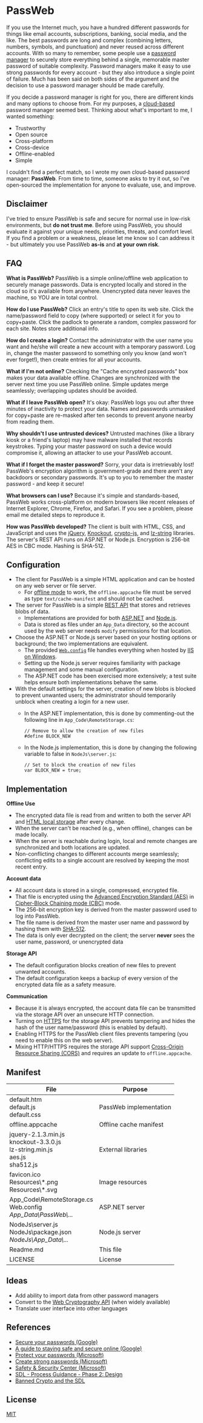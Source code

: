 # PassWeb

If you use the Internet much, you have a hundred different passwords for things like email accounts, subscriptions, banking, social media, and the like.
The best passwords are long and complex (combining letters, numbers, symbols, and punctuation) and never reused across different accounts.
With so many to remember, some people use a [password manager](http://en.wikipedia.org/wiki/Password_manager) to securely store everything behind a single, memorable master password of suitable complexity.
Password managers make it easy to use strong passwords for every account - but they also introduce a single point of failure.
Much has been said on both sides of the argument and the decision to use a password manager should be made carefully.

If you decide a password manager is right for you, there are different kinds and many options to choose from.
For my purposes, a [cloud-based](http://en.wikipedia.org/wiki/Password_manager#Advantages) password manager seemed best.
Thinking about what's important to me, I wanted something:

* Trustworthy
* Open source
* Cross-platform
* Cross-device
* Offline-enabled
* Simple

I couldn't find a perfect match, so I wrote my own cloud-based password manager: **PassWeb**.
From time to time, someone asks to try it out, so I've open-sourced the implementation for anyone to evaluate, use, and improve.


## Disclaimer

I've tried to ensure PassWeb is safe and secure for normal use in low-risk environments, but **do not trust me**.
Before using PassWeb, you should evaluate it against your unique needs, priorities, threats, and comfort level.
If you find a problem or a weakness, please let me know so I can address it - but ultimately you use PassWeb **as-is** and **at your own risk**.


## FAQ

**What is PassWeb?**
PassWeb is a simple online/offline web application to securely manage passwords. Data is encrypted locally and stored in the cloud so it's available from anywhere. Unencrypted data never leaves the machine, so YOU are in total control.

**How do I use PassWeb?**
Click an entry's title to open its web site. Click the name/password field to copy (where supported) or select it for you to copy+paste. Click the padlock to generate a random, complex password for each site. Notes store additional info.

**How do I create a login?**
Contact the administrator with the user name you want and he/she will create a new account with a temporary password. Log in, change the master password to something only you know (and won't ever forget!), then create entries for all your accounts.

**What if I'm not online?**
Checking the "Cache encrypted passwords" box makes your data available offline. Changes are synchronized with the server next time you use PassWeb online. Simple updates merge seamlessly; overlapping updates should be avoided.

**What if I leave PassWeb open?**
It's okay: PassWeb logs you out after three minutes of inactivity to protect your data. Names and passwords unmasked for copy+paste are re-masked after ten seconds to prevent anyone nearby from reading them.

**Why shouldn't I use untrusted devices?**
Untrusted machines (like a library kiosk or a friend's laptop) may have malware installed that records keystrokes. Typing your master password on such a device would compromise it, allowing an attacker to use your PassWeb account.

**What if I forget the master password?**
Sorry, your data is irretrievably lost! PassWeb's encryption algorithm is government-grade and there aren't any backdoors or secondary passwords. It's up to you to remember the master password - and keep it secure!

**What browsers can I use?**
Because it's simple and standards-based, PassWeb works cross-platform on modern browsers like recent releases of Internet Explorer, Chrome, Firefox, and Safari. If you see a problem, please email me detailed steps to reproduce it.

**How was PassWeb developed?**
The client is built with HTML, CSS, and JavaScript and uses the [jQuery](http://jquery.com/), [Knockout](http://knockoutjs.com/), [crypto-js](http://code.google.com/p/crypto-js/), and [lz-string](http://pieroxy.net/blog/pages/lz-string/index.html) libraries. The server's REST API runs on ASP.NET or Node.js. Encryption is 256-bit AES in CBC mode. Hashing is SHA-512.


## Configuration

* The client for PassWeb is a simple HTML application and can be hosted on any web server or file server.
  * For [offline mode](http://en.wikipedia.org/wiki/Cache_manifest_in_HTML5) to work, the `offline.appcache` file must be served as type `text/cache-manifest` and should not be cached.
* The server for PassWeb is a simple [REST API](http://en.wikipedia.org/wiki/Representational_state_transfer) that stores and retrieves blobs of data.
  * Implementations are provided for both [ASP.NET](http://www.asp.net/) and [Node.js](http://nodejs.org/).
  * Data is stored as files under an `App_Data` directory, so the account used by the web server needs `modify` permissions for that location.
* Choose the ASP.NET or Node.js server based on your hosting options or background; the two implementations are equivalent.
  * The provided [`Web.config`](Web.config) file handles everything when hosted by [IIS on Windows](http://en.wikipedia.org/wiki/Internet_Information_Services).
  * Setting up the Node.js server requires familiarity with package management and some manual configuration.
  * The ASP.NET code has been exercised more extensively; a test suite helps ensure both implementations behave the same.
* With the default settings for the server, creation of new blobs is blocked to prevent unwanted users; the administrator should temporarily unblock when creating a login for a new user.
  * In the ASP.NET implementation, this is done by commenting-out the following line in `App_Code\RemoteStorage.cs`:

    ```
    // Remove to allow the creation of new files
    #define BLOCK_NEW
    ```

  * In the Node.js implementation, this is done by changing the following variable to false in `NodeJs\server.js`:

    ```
    // Set to block the creation of new files
    var BLOCK_NEW = true;
    ```


## Implementation

**Offline Use**
* The encrypted data file is read from and written to both the server API and [HTML local storage](http://en.wikipedia.org/wiki/Web_storage) after every change.
* When the server can't be reached (e.g., when offline), changes can be made locally.
* When the server is reachable during login, local and remote changes are synchronized and both locations are updated.
* Non-conflicting changes to different accounts merge seamlessly; conflicting edits to a single account are resolved by keeping the most recent entry.

**Account data**
* All account data is stored in a single, compressed, encrypted file.
* That file is encrypted using the [Advanced Encryption Standard (AES)](http://en.wikipedia.org/wiki/Advanced_Encryption_Standard) in [Cipher-Block Chaining mode (CBC)](http://en.wikipedia.org/wiki/Block_cipher_mode_of_operation) mode.
* The 256-bit encryption key is derived from the master password used to log into PassWeb.
* The file name is derived from the master user name and password by hashing them with [SHA-512](http://en.wikipedia.org/wiki/Secure_Hash_Algorithm).
* The data is only ever decrypted on the client; the server **never** sees the user name, password, or unencrypted data

**Storage API**
* The default configuration blocks creation of new files to prevent unwanted accounts.
* The default configuration keeps a backup of every version of the encrypted data file as a safety measure.

**Communication**
* Because it is always encrypted, the account data file can be transmitted via the storage API over an unsecure HTTP connection.
* Turning on [HTTPS](http://en.wikipedia.org/wiki/Https) for the storage API prevents tampering and hides the hash of the user name/password (this is enabled by default).
* Enabling HTTPS for the PassWeb client files prevents tampering (you need to enable this on the web server).
* Mixing HTTP/HTTPS requires the storage API support [Cross-Origin Resource Sharing (CORS)](http://en.wikipedia.org/wiki/Cross-origin_resource_sharing) and requires an update to `offline.appcache`.


## Manifest

File | Purpose
-----|--------
default.htm <br/> default.js <br/> default.css | PassWeb implementation
offline.appcache | Offline cache manifest
jquery-2.1.3.min.js <br/> knockout-3.3.0.js <br/> lz-string.min.js <br/> aes.js <br/> sha512.js <br/> | External libraries
favicon.ico <br/> Resources\\\*.png <br/> Resources\\\*.svg <br/> | Image resources
App_Code\RemoteStorage.cs <br/> Web.config <br/> *App_Data\\PassWeb\\...* | ASP.NET server
NodeJs\\server.js <br/> NodeJs\\package.json <br/> *NodeJs\\App_Data\\...* | Node.js server
Readme.md | This file
LICENSE | License


## Ideas

* Add ability to import data from other password managers
* Convert to the [Web Cryptography API](http://www.w3.org/TR/WebCryptoAPI/) (when widely available)
* Translate user interface into other languages


## References

* [Secure your passwords (Google)](https://www.google.com/intl/en_US/goodtoknow/online-safety/passwords/)
* [A guide to staying safe and secure online (Google)](https://www.google.com/intl/en_US/goodtoknow/)
* [Protect your passwords (Microsoft)](http://www.microsoft.com/security/pc-security/protect-passwords.aspx)
* [Create strong passwords (Microsoft)](https://www.microsoft.com/security/pc-security/password-checker.aspx)
* [Safety & Security Center (Microsoft)](http://www.microsoft.com/security/default.aspx)
* [SDL - Process Guidance - Phase 2: Design](http://msdn.microsoft.com/en-us/library/windows/desktop/cc307414.aspx)
* [Banned Crypto and the SDL](http://blogs.msdn.com/b/sdl/archive/2009/07/16/banned-crypto-and-the-sdl.aspx)


## License

[MIT](LICENSE)
